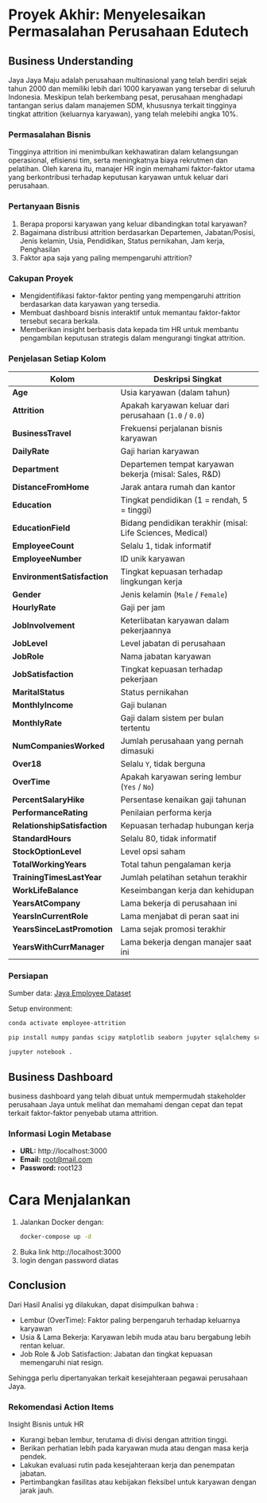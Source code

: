 # Proyek Akhir: Menyelesaikan Permasalahan Perusahaan Edutech

## Business Understanding

Jaya Jaya Maju adalah perusahaan multinasional yang telah berdiri sejak tahun 2000 dan memiliki lebih dari 1000 karyawan yang tersebar di seluruh Indonesia. Meskipun telah berkembang pesat, perusahaan menghadapi tantangan serius dalam manajemen SDM, khususnya terkait tingginya tingkat attrition (keluarnya karyawan), yang telah melebihi angka 10%.

### Permasalahan Bisnis

Tingginya attrition ini menimbulkan kekhawatiran dalam kelangsungan operasional, efisiensi tim, serta meningkatnya biaya rekrutmen dan pelatihan. Oleh karena itu, manajer HR ingin memahami faktor-faktor utama yang berkontribusi terhadap keputusan karyawan untuk keluar dari perusahaan.

### Pertanyaan Bisnis
1. Berapa proporsi karyawan yang keluar dibandingkan total karyawan?
2. Bagaimana distribusi attrition berdasarkan Departemen, Jabatan/Posisi, Jenis kelamin, Usia, Pendidikan, Status pernikahan, Jam kerja, Penghasilan
3. Faktor apa saja yang paling mempengaruhi attrition?


### Cakupan Proyek

- Mengidentifikasi faktor-faktor penting yang mempengaruhi attrition berdasarkan data karyawan yang tersedia.
- Membuat dashboard bisnis interaktif untuk memantau faktor-faktor tersebut secara berkala.
- Memberikan insight berbasis data kepada tim HR untuk membantu pengambilan keputusan strategis dalam mengurangi tingkat attrition.

### Penjelasan Setiap Kolom

| Kolom                     | Deskripsi Singkat                                                  |
|---------------------------|---------------------------------------------------------------------|
| **Age**                  | Usia karyawan (dalam tahun)                                        |
| **Attrition**            | Apakah karyawan keluar dari perusahaan (`1.0` / `0.0`)              |
| **BusinessTravel**       | Frekuensi perjalanan bisnis karyawan                               |
| **DailyRate**            | Gaji harian karyawan                                               |
| **Department**           | Departemen tempat karyawan bekerja (misal: Sales, R&D)             |
| **DistanceFromHome**     | Jarak antara rumah dan kantor                                      |
| **Education**            | Tingkat pendidikan (1 = rendah, 5 = tinggi)                        |
| **EducationField**       | Bidang pendidikan terakhir (misal: Life Sciences, Medical)         |
| **EmployeeCount**        | Selalu 1, tidak informatif                                         |
| **EmployeeNumber**       | ID unik karyawan                                                   |
| **EnvironmentSatisfaction** | Tingkat kepuasan terhadap lingkungan kerja                    |
| **Gender**               | Jenis kelamin (`Male` / `Female`)                                  |
| **HourlyRate**           | Gaji per jam                                                       |
| **JobInvolvement**       | Keterlibatan karyawan dalam pekerjaannya                           |
| **JobLevel**             | Level jabatan di perusahaan                                        |
| **JobRole**              | Nama jabatan karyawan                                              |
| **JobSatisfaction**      | Tingkat kepuasan terhadap pekerjaan                                |
| **MaritalStatus**        | Status pernikahan                                                  |
| **MonthlyIncome**        | Gaji bulanan                                                       |
| **MonthlyRate**          | Gaji dalam sistem per bulan tertentu                               |
| **NumCompaniesWorked**   | Jumlah perusahaan yang pernah dimasuki                             |
| **Over18**               | Selalu `Y`, tidak berguna                                          |
| **OverTime**             | Apakah karyawan sering lembur (`Yes` / `No`)                       |
| **PercentSalaryHike**    | Persentase kenaikan gaji tahunan                                   |
| **PerformanceRating**    | Penilaian performa kerja                                           |
| **RelationshipSatisfaction** | Kepuasan terhadap hubungan kerja                           |
| **StandardHours**        | Selalu 80, tidak informatif                                        |
| **StockOptionLevel**     | Level opsi saham                                                   |
| **TotalWorkingYears**    | Total tahun pengalaman kerja                                       |
| **TrainingTimesLastYear**| Jumlah pelatihan setahun terakhir                                  |
| **WorkLifeBalance**      | Keseimbangan kerja dan kehidupan                                   |
| **YearsAtCompany**       | Lama bekerja di perusahaan ini                                     |
| **YearsInCurrentRole**   | Lama menjabat di peran saat ini                                    |
| **YearsSinceLastPromotion** | Lama sejak promosi terakhir                                   |
| **YearsWithCurrManager** | Lama bekerja dengan manajer saat ini                               |

### Persiapan

Sumber data: [Jaya Employee Dataset](https://github.com/dicodingacademy/dicoding_dataset/tree/main/employee)

Setup environment:

```bash
conda activate employee-attrition

pip install numpy pandas scipy matplotlib seaborn jupyter sqlalchemy scikit-learn joblib psycopg2-binary 

jupyter notebook .
```

## Business Dashboard
business dashboard yang telah dibuat untuk mempermudah stakeholder perusahaan Jaya untuk melihat dan memahami dengan cepat dan tepat terkait faktor-faktor penyebab utama attrition. 

### Informasi Login Metabase

- **URL:** http://localhost:3000
- **Email:** root@mail.com  
- **Password:** root123

# Cara Menjalankan

1. Jalankan Docker dengan:
   ```bash
   docker-compose up -d

2. Buka link http://localhost:3000
3. login dengan password diatas

## Conclusion

Dari Hasil Analisi yg dilakukan, dapat disimpulkan bahwa :
- Lembur (OverTime): Faktor paling berpengaruh terhadap keluarnya karyawan
- Usia & Lama Bekerja: Karyawan lebih muda atau baru bergabung lebih rentan keluar.
- Job Role & Job Satisfaction: Jabatan dan tingkat kepuasan memengaruhi niat resign.


Sehingga perlu dipertanyakan terkait kesejahteraan pegawai perusahaan Jaya. 


### Rekomendasi Action Items

Insight Bisnis untuk HR
- Kurangi beban lembur, terutama di divisi dengan attrition tinggi.
- Berikan perhatian lebih pada karyawan muda atau dengan masa kerja pendek.
- Lakukan evaluasi rutin pada kesejahteraan kerja dan penempatan jabatan.
- Pertimbangkan fasilitas atau kebijakan fleksibel untuk karyawan dengan jarak jauh.
